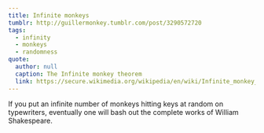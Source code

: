 ```yaml
---
title: Infinite monkeys
tumblr: http://guillermonkey.tumblr.com/post/3290572720
tags:
  - infinity
  - monkeys
  - randomness
quote:
  author: null
  caption: The Infinite monkey theorem
  link: https://secure.wikimedia.org/wikipedia/en/wiki/Infinite_monkey_theorem
---
```


If you put an infinite number of monkeys hitting keys at random on typewriters, eventually one will bash out the complete works of William Shakespeare.
